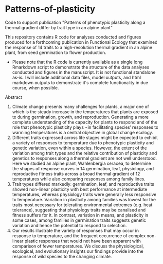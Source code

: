 # Patterns-of-plasticity
Code to support publication "Patterns of phenotypic plasticity along a thermal gradient differ by trait type in an alpine plant"

This repository contains R code for analyses conducted and figures produced for a forthcoming publication in Functional Ecology that examined the response of 14 traits to a high-resolution thermal gradient in an alpine plant, from seed germination to flower production.

* Please note that the R code is currently available as a single long Rmarkdown script to demonstrate the structure of the data analyses conducted and figures in the manuscript. It is not functional standalone as-is. I will include additional data files, model outputs, and html markdown outputs to demonstrate it's complete functionality in due course, when possible.


Abstract
1.	Climate change presents many challenges for plants, a major one of which is the steady increase in the temperatures that plants are exposed to during germination, growth, and reproduction. Generating a more complete understanding of the capacity for plants to respond and of the role that phenotypic plasticity plays ¬in facilitating species’ responses to warming temperatures is a central objective in global change ecology. 
2.	Different traits expressed across life stages might be expected to exhibit a variety of responses to temperature due to phenotypic plasticity and genetic variation, even within a species. However, the extent of the variation among trait types and the relative contribution of plasticity and genetics to responses along a thermal gradient are not well understood. Here we studied an alpine plant, Wahlenbergia ceracea, to determine the shapes of response curves in 14 germination, leaf, physiology, and reproductive fitness traits across a broad thermal gradient of 12 temperatures while also comparing responses among family lines. 
3.	Trait types differed markedly: germination, leaf, and reproductive traits showed non-linear plasticity with best performance at intermediate temperatures, whereas physiology traits were generally less responsive to temperature. Variation in plasticity among families was lowest for the traits most necessary for tolerating environmental extremes (e.g. heat tolerance), suggesting that physiology traits may be canalised and fitness suffers for it. In contrast, variation in means, and plasticity in some cases, among families in germination traits suggests genetic variation and hence the potential to respond to selection. 
4.	Our results illustrate the variety of responses that may occur in response to temperature, and the frequent occurrence of complex non-linear plastic responses that would not have been apparent with comparison of fewer temperatures. We discuss the physiological, ecological, and evolutionary insights our findings provide into the response of wild species to the changing climate.
